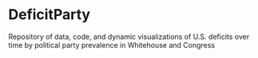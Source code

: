 # DeficitParty
Repository of data, code, and dynamic visualizations of U.S. deficits over time by political party prevalence in Whitehouse and Congress
